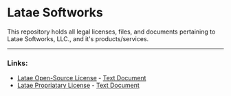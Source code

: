 # Latae Softworks
This repository holds all legal licenses, files, and documents pertaining to Latae Softworks, LLC., and it's products/services.

___

### Links:
- [Latae Open-Source License](https://github.com/latae-xyz/legal/blob/main/licenses/open/open_license.md) - [Text Document](https://github.com/latae-xyz/legal/blob/main/licenses/open/open_license.txt)
- [Latae Propriatary License](https://github.com/latae-xyz/legal/blob/main/licenses/open/propriatary_license.md) - [Text Document](https://github.com/latae-xyz/legal/blob/main/licenses/open/propriatary_license.txt)